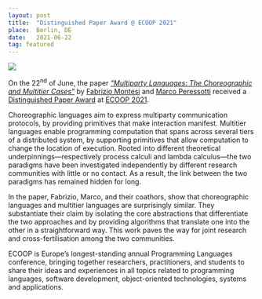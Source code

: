 ```yaml
---
layout: post
title:  "Distinguished Paper Award @ ECOOP 2021"
place:  Berlin, DE
date:   2021-06-22
tag: featured
---
```

<img class="img-fluid mx-auto d-block" src="/images/posts/ecoop2021.jpg">

On the 22<sup>nd</sup> of June, the paper [_"Multiparty Languages: The Choreographic and Multitier Cases"_](/publications/#paper_gmprsw21) by 
[Fabrizio Montesi](/people.html#fm) and [Marco Peressotti](/people.html#mp) received a [Distinguished Paper Award](https://2021.ecoop.org/details/ecoop-2021-ecoop-research-papers/9/Multiparty-Languages-the-Choreographic-and-Multitier-Cases) at [ECOOP 2021](https://2021.ecoop.org/).

<!--more-->

Choreographic languages aim to express multiparty communication protocols, by providing primitives that make interaction manifest. Multitier languages enable programming computation that spans across several tiers of a distributed system, by supporting primitives that allow computation to change the location of execution. Rooted into different theoretical underpinnings—respectively process calculi and lambda calculus—the two paradigms have been investigated independently by different research communities with little or no contact. As a result, the link between the two paradigms has remained hidden for long.

In the paper, Fabrizio, Marco, and their coathors, show that choreographic languages and multitier languages are surprisingly similar. They substantiate their claim by isolating the core abstractions that differentiate the two approaches and by providing algorithms that translate one into the other in a straightforward way. This work paves the way for joint research and cross-fertilisation among the two communities.

ECOOP is Europe’s longest-standing annual Programming Languages conference, bringing together researchers, practitioners, and students to share their ideas and experiences in all topics related to programming languages, software development, object-oriented technologies, systems and applications.